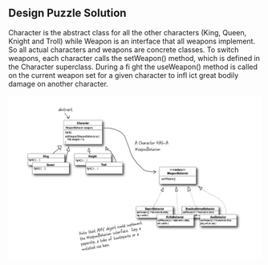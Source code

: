 ## Design Puzzle Solution

Character is the abstract class for all the other characters (King, Queen,
Knight and Troll) while Weapon is an interface that all weapons
implement. So all actual characters and weapons are concrete classes.
To switch weapons, each character calls the setWeapon() method, which
is defined in the Character superclass. During a fi ght the useWeapon()
method is called on the current weapon set for a given character to infl ict
great bodily damage on another character.

![designpuzzle_adventuregame.png](../resources/designpuzzle_adventuregame.png)